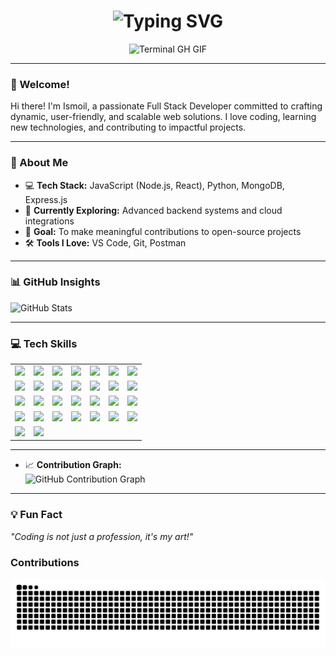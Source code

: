 <div align="center">
    <h1><img src="https://readme-typing-svg.herokuapp.com?font=Jetbrains+mono&size=40&duration=3000&color=33FF33&center=true&vCenter=true&width=435&lines=Hey..+I'm+Ismoil;This+is..;..my+Github..;" alt="Typing SVG"/></h1> 
    <p><img src="termina-gh.gif" alt="Terminal GH GIF" /></p>
</div>


---

### 👋 Welcome!  
Hi there! I'm Ismoil, a passionate Full Stack Developer committed to crafting dynamic, user-friendly, and scalable web solutions. I love coding, learning new technologies, and contributing to impactful projects.

---

### 🚀 About Me  
- 💻 **Tech Stack:** JavaScript (Node.js, React), Python, MongoDB, Express.js  
- 🌱 **Currently Exploring:** Advanced backend systems and cloud integrations  
- 🎯 **Goal:** To make meaningful contributions to open-source projects  
- 🛠️ **Tools I Love:** VS Code, Git, Postman  

---

### 📊 GitHub Insights  
![GitHub Stats](https://github-readme-stats.vercel.app/api?username=muhiddinovismoil&show_icons=true&theme=radical&count_private=true)  

---

### 💻 Tech Skills  
<table align="center">
  <tr>
    <td><img src="https://skillicons.dev/icons?i=html" /></td>
    <td><img src="https://skillicons.dev/icons?i=css" /></td>
    <td><img src="https://skillicons.dev/icons?i=js" /></td>
    <td><img src="https://skillicons.dev/icons?i=ts" /></td>
    <td><img src="https://skillicons.dev/icons?i=react" /></td>
    <td><img src="https://skillicons.dev/icons?i=redux" /></td>
    <td><img src="https://skillicons.dev/icons?i=next" /></td>
  </tr>
  <tr>
    <td><img src="https://skillicons.dev/icons?i=tailwind" /></td>
    <td><img src="https://skillicons.dev/icons?i=mui" /></td>
    <td><img src="https://skillicons.dev/icons?i=antdesign" /></td>
    <td><img src="https://skillicons.dev/icons?i=nodejs" /></td>
    <td><img src="https://skillicons.dev/icons?i=express" /></td>
    <td><img src="https://skillicons.dev/icons?i=hono" /></td>
    <td><img src="https://skillicons.dev/icons?i=nestjs" /></td>
  </tr>
  <tr>
    <td><img src="https://skillicons.dev/icons?i=grammy" /></td>
    <td><img src="https://skillicons.dev/icons?i=telegraf" /></td>
    <td><img src="https://skillicons.dev/icons?i=python" /></td>
    <td><img src="https://skillicons.dev/icons?i=c" /></td>
    <td><img src="https://skillicons.dev/icons?i=postgres" /></td>
    <td><img src="https://skillicons.dev/icons?i=mysql" /></td>
    <td><img src="https://skillicons.dev/icons?i=mongodb" /></td>
  </tr>
  <tr>
    <td><img src="https://skillicons.dev/icons?i=docker" /></td>
    <td><img src="https://skillicons.dev/icons?i=git" /></td>
    <td><img src="https://skillicons.dev/icons?i=github" /></td>
    <td><img src="https://skillicons.dev/icons?i=linux" /></td>
    <td><img src="https://skillicons.dev/icons?i=bash" /></td>
    <td><img src="https://skillicons.dev/icons?i=terminal" /></td>
    <td><img src="https://skillicons.dev/icons?i=vscode" /></td>
  </tr>
  <tr>
    <td><img src="https://skillicons.dev/icons?i=neovim" /></td>
    <td><img src="https://skillicons.dev/icons?i=zsh" /></td>
  </tr>
</table>



---
- 📈 **Contribution Graph:**  
  ![GitHub Contribution Graph](https://github-readme-activity-graph.vercel.app/graph?username=muhiddinovismoil&theme=react-dark&hide_border=true&area=true)

---

### 💡 Fun Fact  
*"Coding is not just a profession, it's my art!"*

### Contributions
![snake_gif](https://github.com/muhiddinovismoil/muhiddinovismoil/blob/output/github-contribution-grid-snake-dark.svg)
<!---
muhiddinovismoil/muhiddinovismoil is a ✨ special ✨ repository because its `README.md` (this file) appears on your GitHub profile.
You can click the Preview link to take a look at your changes.
--->

